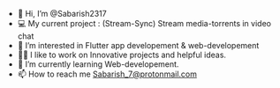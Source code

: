 - 👋 Hi, I’m @Sabarish2317
- 💻 My current project :  (Stream-Sync) Stream media-torrents in video chat
- 👀 I’m interested in Flutter app developement & web-developement
- 🤸🏽 I like to work on Innovative projects and helpful ideas. 
- 🌱 I’m currently learning Web-developement.
- 📫 How to reach me Sabarish_7@protonmail.com


